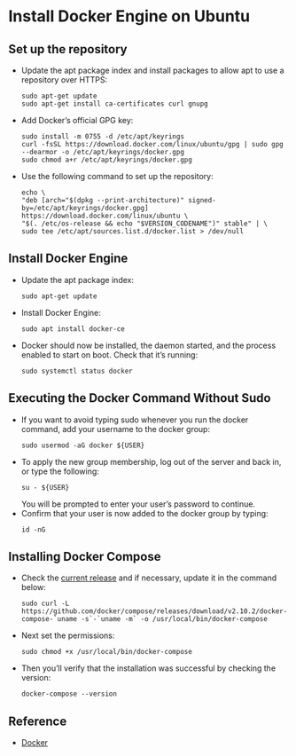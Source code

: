 # Install Docker Engine on Ubuntu

## Set up the repository
- Update the apt package index and install packages to allow apt to use a repository over HTTPS:
    ```shell
    sudo apt-get update
    sudo apt-get install ca-certificates curl gnupg
    ```
- Add Docker’s official GPG key:
    ```shell
    sudo install -m 0755 -d /etc/apt/keyrings
    curl -fsSL https://download.docker.com/linux/ubuntu/gpg | sudo gpg --dearmor -o /etc/apt/keyrings/docker.gpg
    sudo chmod a+r /etc/apt/keyrings/docker.gpg
    ```
- Use the following command to set up the repository:
    ```shell
    echo \
    "deb [arch="$(dpkg --print-architecture)" signed-by=/etc/apt/keyrings/docker.gpg] https://download.docker.com/linux/ubuntu \
    "$(. /etc/os-release && echo "$VERSION_CODENAME")" stable" | \
    sudo tee /etc/apt/sources.list.d/docker.list > /dev/null
    ```
## Install Docker Engine
- Update the apt package index:
    ```shell
    sudo apt-get update
    ```
- Install Docker Engine:
    ```shell
    sudo apt install docker-ce
    ```
- Docker should now be installed, the daemon started, and the process enabled to start on boot. Check that it’s running:
    ```shell
    sudo systemctl status docker
    ```
## Executing the Docker Command Without Sudo
- If you want to avoid typing sudo whenever you run the docker command, add your username to the docker group:
    ```shell
    sudo usermod -aG docker ${USER}
    ```
- To apply the new group membership, log out of the server and back in, or type the following:
    ```shell
    su - ${USER}
    ```
    You will be prompted to enter your user’s password to continue.
- Confirm that your user is now added to the docker group by typing:
    ```shell
    id -nG
    ```
## Installing Docker Compose
- Check the [current release](https://github.com/docker/compose/releases) and if necessary, update it in the command below:
    ```shell
    sudo curl -L https://github.com/docker/compose/releases/download/v2.10.2/docker-compose-`uname -s`-`uname -m` -o /usr/local/bin/docker-compose
    ```
- Next set the permissions:
    ```shell
    sudo chmod +x /usr/local/bin/docker-compose
    ```
- Then you’ll verify that the installation was successful by checking the version:
    ```shell
    docker-compose --version
    ```

## Reference
- [Docker](https://docs.docker.com/engine/install/ubuntu/)